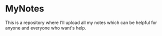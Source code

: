 # MyNotes
This is a repository where I'll upload all my notes which can be helpful for anyone and everyone who want's help. 
